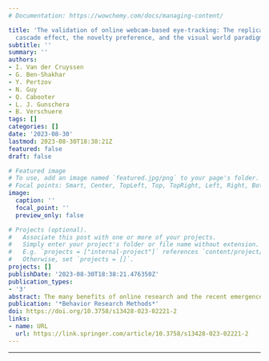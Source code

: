 ```yaml
---
# Documentation: https://wowchemy.com/docs/managing-content/

title: 'The validation of online webcam-based eye-tracking: The replication of the
  cascade effect, the novelty preference, and the visual world paradigm'
subtitle: ''
summary: ''
authors:
- I. Van der Cruyssen
- G. Ben-Shakhar
- Y. Pertzov
- N. Guy
- Q. Cabooter
- L. J. Gunschera
- B. Verschuere
tags: []
categories: []
date: '2023-08-30'
lastmod: 2023-08-30T18:38:21Z
featured: false
draft: false

# Featured image
# To use, add an image named `featured.jpg/png` to your page's folder.
# Focal points: Smart, Center, TopLeft, Top, TopRight, Left, Right, BottomLeft, Bottom, BottomRight.
image:
  caption: ''
  focal_point: ''
  preview_only: false

# Projects (optional).
#   Associate this post with one or more of your projects.
#   Simply enter your project's folder or file name without extension.
#   E.g. `projects = ["internal-project"]` references `content/project/deep-learning/index.md`.
#   Otherwise, set `projects = []`.
projects: []
publishDate: '2023-08-30T18:38:21.476350Z'
publication_types:
- '3'
abstract: The many benefits of online research and the recent emergence of open-source eye-tracking libraries have sparked an interest in transferring time-consuming and expensive eye-tracking studies from the lab to the web. In the current study, we validate online webcam-based eye-tracking by conceptually replicating three robust eye-tracking studies (the cascade effect, n = 134, the novelty preference, n = 45, and the visual world paradigm, n = 32) online using the participant’s webcam as eye-tracker with the WebGazer.js library. We successfully replicated all three effects, although the effect sizes of all three studies shrank by 20–27%. The visual world paradigm was conducted both online and in the lab, using the same participants and a standard laboratory eye-tracker. The results showed that replication per se could not fully account for the effect size shrinkage, but that the shrinkage was also due to the use of online webcam-based eye-tracking, which is noisier. In conclusion, we argue that eye-tracking studies with relatively large effects that do not require extremely high precision (e.g., studies with four or fewer large regions of interest) can be done online using the participant’s webcam. We also make recommendations for how the quality of online webcam-based eye-tracking could be improved.
publication: '*Behavior Research Methods*'
doi: https://doi.org/10.3758/s13428-023-02221-2
links:
- name: URL
  url: https://link.springer.com/article/10.3758/s13428-023-02221-2
---
```


---
